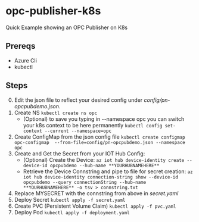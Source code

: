 # opc-publisher-k8s
Quick Example showing an OPC Publisher on K8s

## Prereqs
- Azure Cli
- kubectl

## Steps
0. Edit the json file to reflect your desired config under *config/pn-opcpubdemo.json*.
1. Create NS `kubectl create ns opc`
    - (Optional) to save you typing in --namespace opc you can switch your k8s context to be here permanently `kubectl config set-context --current --namespace=opc`
2. Create ConfigMap from the json config file `kubectl create configmap opc-configmap  --from-file=config/pn-opcpubdemo.json --namespace opc`
3. Create and Get the Secret from your IOT Hub Config:
    - (Optional) Create the Device: `az iot hub device-identity create --device-id opcpubdemo --hub-name **YOURHUBNAMEHERE**`
    - Retrieve the Device Connstring and pipe to file for secret creation: `az iot hub device-identity connection-string show --device-id opcpubdemo --query connectionString --hub-name **YOURHUBNAMEHERE** -o tsv > connstring.txt`
4. Replace MYSECRET with the connstring from above in *secret.yaml*
5. Deploy Secret `kubectl apply -f secret.yaml`
5. Create PVC (Persistent Volume Claim) `kubectl apply -f pvc.yaml`
6. Deploy Pod `kubectl apply -f deployment.yaml`